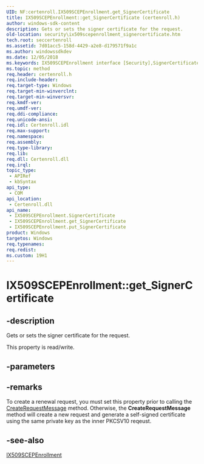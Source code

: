 ```yaml
---
UID: NF:certenroll.IX509SCEPEnrollment.get_SignerCertificate
title: IX509SCEPEnrollment::get_SignerCertificate (certenroll.h)
author: windows-sdk-content
description: Gets or sets the signer certificate for the request.
old-location: security\ix509scepenrollment_signercertificate.htm
tech.root: seccertenroll
ms.assetid: 7d01acc5-158d-4429-a2e8-d179571f9a1c
ms.author: windowssdkdev
ms.date: 12/05/2018
ms.keywords: IX509SCEPEnrollment interface [Security],SignerCertificate property, IX509SCEPEnrollment.SignerCertificate, IX509SCEPEnrollment.get_SignerCertificate, IX509SCEPEnrollment::SignerCertificate, IX509SCEPEnrollment::get_SignerCertificate, IX509SCEPEnrollment::put_SignerCertificate, SignerCertificate property [Security], SignerCertificate property [Security],IX509SCEPEnrollment interface, certenroll/IX509SCEPEnrollment::SignerCertificate, certenroll/IX509SCEPEnrollment::get_SignerCertificate, certenroll/IX509SCEPEnrollment::put_SignerCertificate, get_SignerCertificate, security.ix509scepenrollment_signercertificate
ms.topic: method
req.header: certenroll.h
req.include-header: 
req.target-type: Windows
req.target-min-winverclnt: 
req.target-min-winversvr: 
req.kmdf-ver: 
req.umdf-ver: 
req.ddi-compliance: 
req.unicode-ansi: 
req.idl: Certenroll.idl
req.max-support: 
req.namespace: 
req.assembly: 
req.type-library: 
req.lib: 
req.dll: Certenroll.dll
req.irql: 
topic_type:
 - APIRef
 - kbSyntax
api_type:
 - COM
api_location:
 - Certenroll.dll
api_name:
 - IX509SCEPEnrollment.SignerCertificate
 - IX509SCEPEnrollment.get_SignerCertificate
 - IX509SCEPEnrollment.put_SignerCertificate
product: Windows
targetos: Windows
req.typenames: 
req.redist: 
ms.custom: 19H1
---
```


# IX509SCEPEnrollment::get_SignerCertificate


## -description


Gets or sets the signer certificate for the request.

This property is read/write.


## -parameters


## -remarks



To create a renewal request, you must set this property prior to calling the <a href="https://msdn.microsoft.com/b86d6dc3-aa96-45f3-9551-f24c39ea6cbf">CreateRequestMessage</a> method. Otherwise, the <b>CreateRequestMessage</b> method will create a new request and generate a self-signed certificate using the same private key as the inner PKCSV10 reqeust.




## -see-also




<a href="https://msdn.microsoft.com/fcbac911-9e37-4994-bbb6-544b19a92749">IX509SCEPEnrollment</a>
 

 

